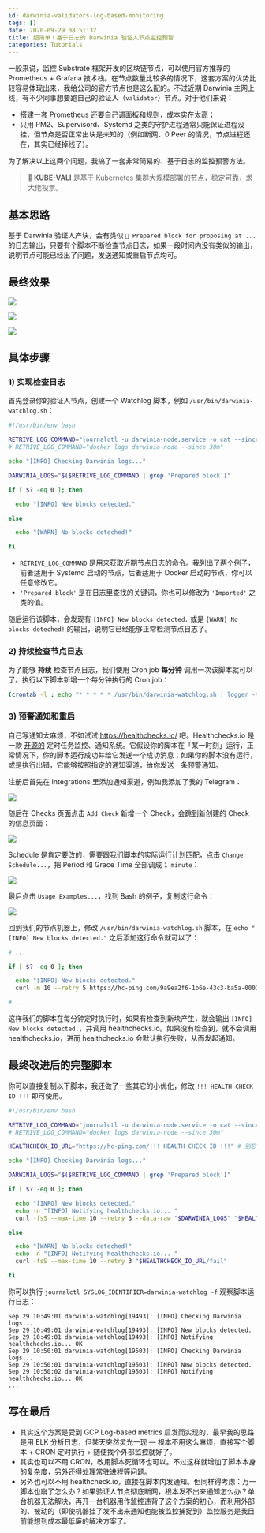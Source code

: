 ```yaml
---
id: darwinia-validators-log-based-monitoring
tags: []
date: 2020-09-29 08:51:32
title: 超简单！基于日志的 Darwinia 验证人节点监控预警
categories: Tutorials
---
```


一般来说，监控 Substrate 框架开发的区块链节点，可以使用官方推荐的 Prometheus + Grafana 技术栈。在节点数量比较多的情况下，这套方案的优势比较容易体现出来，我给公司的官方节点也是这么配的。不过近期 Darwinia 主网上线，有不少同事想要跑自己的验证人（`validator`）节点。对于他们来说：

- 搭建一套 Prometheus 还要自己调面板和规则，成本实在太高；
- 只用 PM2、Supervisord、Systemd 之类的守护进程通常只能保证进程没挂，但节点是否正常出块是未知的（例如断网、0 Peer 的情况，节点进程还在，其实已经掉线了）。

为了解决以上这两个问题，我搞了一套非常简易的、基于日志的监控预警方法。

<!--more-->

> **🚀 KUBE-VALI** 是基于 Kubernetes 集群大规模部署的节点，稳定可靠，求大佬投票。

## 基本思路

基于 Darwinia 验证人产块，会有类似 `🎁 Prepared block for proposing at ...` 的日志输出，只要有个脚本不断检查节点日志，如果一段时间内没有类似的输出，说明节点可能已经出了问题，发送通知或重启节点均可。

## 最终效果

![](/resources/162fcf9d681b4de59471c3b20553e79f.png)

![](/resources/a2fbfc66604397555ba4c126cd22cb3b.png)

![](/resources/81829c333f641012ef6900a2c0c5320a.png)

## 具体步骤

### 1) 实现检查日志

首先登录你的验证人节点，创建一个 Watchlog 脚本，例如 `/usr/bin/darwinia-watchlog.sh`：

```bash
#!/usr/bin/env bash

RETRIVE_LOG_COMMAND="journalctl -u darwinia-node.service -o cat --since -30m"
# RETRIVE_LOG_COMMAND="docker logs darwinia-node --since 30m"

echo "[INFO] Checking Darwinia logs..."

DARWINIA_LOGS="$($RETRIVE_LOG_COMMAND | grep 'Prepared block')"

if [ $? -eq 0 ]; then

  echo "[INFO] New blocks detected."

else

  echo "[WARN] No blocks deteched!"

fi
```

- `RETRIVE_LOG_COMMAND` 是用来获取近期节点日志的命令。我列出了两个例子，前者适用于 Systemd 启动的节点，后者适用于 Docker 启动的节点，你可以任意修改它。
- `'Prepared block'` 是在日志里查找的关键词，你也可以修改为 `'Imported'` 之类的值。

随后运行该脚本，会发现有 `[INFO] New blocks detected.` 或是 `[WARN] No blocks deteched!` 的输出，说明它已经能够正常检测节点日志了。

### 2) 持续检查节点日志

为了能够 **持续** 检查节点日志，我们使用 Cron job **每分钟** 调用一次该脚本就可以了。执行以下脚本新增一个每分钟执行的 Cron job：

```bash
(crontab -l ; echo "* * * * * /usr/bin/darwinia-watchlog.sh | logger -t darwinia-watchlog") 2>&1 | grep -v "no crontab" | sort | uniq | crontab -
```

### 3) 预警通知和重启

自己写通知太麻烦，不如试试 <https://healthchecks.io/> 吧。Healthchecks.io 是一款 [开源的](https://github.com/healthchecks/healthchecks) 定时任务监控、通知系统。它假设你的脚本在「某一时刻」运行，正常情况下，你的脚本运行成功并给它发送一个成功消息；如果你的脚本没有运行，或是执行出错，它能够按照指定的通知渠道，给你发送一条预警通知。

注册后首先在 Integrations 里添加通知渠道，例如我添加了我的 Telegram：

![](/resources/536cceacb33940494389d0dcaadb811d.png)

随后在 Checks 页面点击 `Add Check` 新增一个 Check，会跳到新创建的 Check 的信息页面：

![](/resources/9cf49f1d7453b61e72ee77757724f27d.png)

Schedule 是肯定要改的，需要跟我们脚本的实际运行计划匹配，点击 `Change Schedule...`，把 Period 和 Grace Time 全部调成 `1 minute`：

![](/resources/c1f11576990b8cffc97ef1e5a97580f3.png)

最后点击 `Usage Examples...`，找到 Bash 的例子，复制这行命令：

![](/resources/fa233c2db5e9c4f564526f353c289810.png)

回到我们的节点机器上，修改 `/usr/bin/darwinia-watchlog.sh` 脚本，在 `echo "[INFO] New blocks detected."` 之后添加这行命令就可以了：

```bash
# ...

if [ $? -eq 0 ]; then

  echo "[INFO] New blocks detected."
  curl -m 10 --retry 5 https://hc-ping.com/9a9ea2f6-1b6e-43c3-ba5a-000130ad0fd3 # 在这里

# ...
```

这样我们的脚本在每分钟定时执行时，如果有检查到新块产生，就会输出 `[INFO] New blocks detected.`，并调用 healthchecks.io。如果没有检查到，就不会调用 healthchecks.io，进而 healthchecks.io 会默认执行失败，从而发起通知。

## 最终改进后的完整脚本

你可以直接复制以下脚本，我还做了一些其它的小优化，修改 `!!! HEALTH CHECK ID !!!` 即可使用。

```bash
#!/usr/bin/env bash

RETRIVE_LOG_COMMAND="journalctl -u darwinia-node.service -o cat --since -30m"
# RETRIVE_LOG_COMMAND="docker logs darwinia-node --since 30m"

HEALTHCHECK_IO_URL="https://hc-ping.com/!!! HEALTH CHECK ID !!!" # 别忘记填入 Healthchecks.io 的 URL

echo "[INFO] Checking Darwinia logs..."

DARWINIA_LOGS="$($RETRIVE_LOG_COMMAND | grep 'Prepared block')"

if [ $? -eq 0 ]; then

  echo "[INFO] New blocks detected."
  echo -n "[INFO] Notifying healthchecks.io... "
  curl -fsS --max-time 10 --retry 3 --data-raw "$DARWINIA_LOGS" "$HEALTHCHECK_IO_URL"

else

  echo "[WARN] No blocks deteched!"
  echo -n "[INFO] Notifying healthchecks.io... "
  curl -fsS --max-time 10 --retry 3 "$HEALTHCHECK_IO_URL/fail"

fi
```

你可以执行 `journalctl SYSLOG_IDENTIFIER=darwinia-watchlog -f` 观察脚本运行日志：

```
Sep 29 10:49:01 darwinia-watchlog[19493]: [INFO] Checking Darwinia logs...
Sep 29 10:49:01 darwinia-watchlog[19493]: [INFO] New blocks detected.
Sep 29 10:49:01 darwinia-watchlog[19493]: [INFO] Notifying healthchecks.io... OK
Sep 29 10:50:01 darwinia-watchlog[19503]: [INFO] Checking Darwinia logs...
Sep 29 10:50:01 darwinia-watchlog[19503]: [INFO] New blocks detected.
Sep 29 10:50:02 darwinia-watchlog[19503]: [INFO] Notifying healthchecks.io... OK
...
```

## 写在最后

- 其实这个方案是受到 GCP Log-based metrics 启发而实现的，最早我的思路是用 ELK 分析日志，但某天突然灵光一现 — 根本不用这么麻烦，直接写个脚本 + CRON 定时执行 + 随便找个外部监控就好了。
- 其实也可以不用 CRON，改用脚本死循环也可以。不过这样就增加了脚本本身的复杂度，另外还得处理常驻进程等问题。
- 另外也可以不用 healthcheck.io，直接在脚本内发通知。但同样得考虑：万一脚本也崩了怎么办？如果验证人节点彻底断网，根本发不出来通知怎么办？单台机器无法解决，再开一台机器用作监控违背了这个方案的初心，而利用外部的、被动的（即使机器挂了发不出来通知也能被监控捕捉到）监控服务是我目前能想到成本最低廉的解决方案了。

